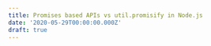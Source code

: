 ```yaml
---
title: Promises based APIs vs util.promisify in Node.js
date: '2020-05-29T00:00:00.000Z'
draft: true
---
```

